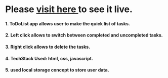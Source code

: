 # Please <a href="https://thisistodolistapp.netlify.app/" target="_blank"> visit here </a> to see it live.

#### 1. ToDoList app allows user to make the quick list of tasks.
#### 2. Left click  allows to switch between completed and uncompleted tasks.
#### 3. Right click allows to delete the tasks.

#### 4. TechStack Used: html, css, javascript.
#### 5. used local storage concept to store user data.

